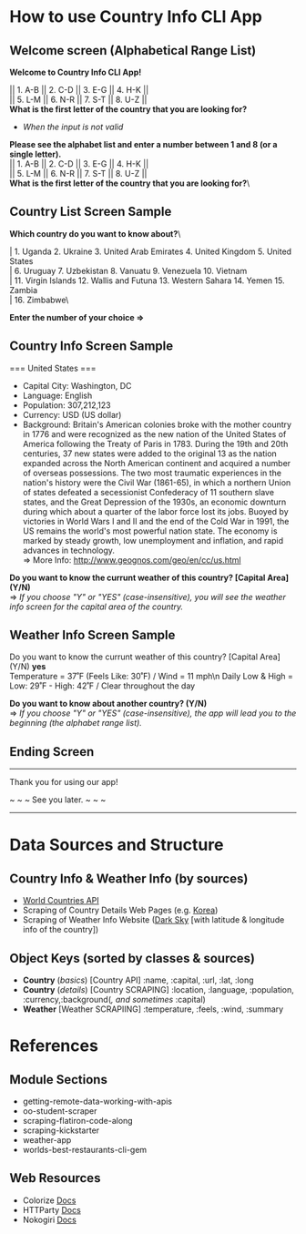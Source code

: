 # How to use Country Info CLI App

## Welcome screen (Alphabetical Range List)
**Welcome to Country Info CLI App!**

||  1. A-B  ||  2. C-D  ||  3. E-G  ||  4. H-K  ||\
||  5. L-M  ||  6. N-R  ||  7. S-T  ||  8. U-Z  ||\
**What is the first letter of the country that you are looking for?**

- *When the input is not valid*

**Please see the alphabet list and enter a number between 1 and 8 (or a single letter).**\
||  1. A-B  ||  2. C-D  ||  3. E-G  ||  4. H-K  ||\
||  5. L-M  ||  6. N-R  ||  7. S-T  ||  8. U-Z  ||\
**What is the first letter of the country that you are looking for?**\

## Country List Screen Sample
**Which country do you want to know about?**\

| 1. Uganda                2. Ukraine               3. United Arab Emirates  4. United Kingdom        5. United States\
| 6. Uruguay               7. Uzbekistan            8. Vanuatu               9. Venezuela             10. Vietnam\
| 11.  Virgin Islands      12. Wallis and Futuna    13. Western Sahara       14. Yemen                15. Zambia\
| 16.  Zimbabwe\

**Enter the number of your choice =>**

## Country Info Screen Sample
===   United States   ===

- Capital City: Washington, DC
- Language: English
- Population: 307,212,123
- Currency: USD (US dollar)
- Background:
Britain's American colonies broke with the mother country in 1776 and were recognized as the new nation of the United States of America following the Treaty of Paris in 1783. During the 19th and 20th centuries, 37 new states were added to the original 13 as the nation expanded across the North American continent and acquired a number of overseas possessions. The two most traumatic experiences in the nation's history were the Civil War (1861-65), in which a northern Union of states defeated a secessionist Confederacy of 11 southern slave states, and the Great Depression of the 1930s, an economic downturn during which about a quarter of the labor force lost its jobs. Buoyed by victories in World Wars I and II and the end of the Cold War in 1991, the US remains the world's most powerful nation state. The economy is marked by steady growth, low unemployment and inflation, and rapid advances in technology.\
 => More Info: http://www.geognos.com/geo/en/cc/us.html

**Do you want to know the currunt weather of this country? [Capital Area] (Y/N)**\
=> *If you choose "Y" or "YES" (case-insensitive), you will see the weather info screen for the capital area of the country.*

## Weather Info Screen Sample
Do you want to know the currunt weather of this country? [Capital Area] (Y/N) **yes**\
Temperature =  37˚F (Feels Like: 30˚F) / Wind = 11 mph\n
Daily Low & High =  Low: 29˚F - High: 42˚F / Clear throughout the day

**Do you want to know about another country? (Y/N)**\
=> *If you choose "Y" or "YES" (case-insensitive), the app will lead you to the beginning (the alphabet range list).*

## Ending Screen
****************************

Thank you for using our app!

~ ~ ~  See you later.  ~ ~ ~

****************************

# Data Sources and Structure

## Country Info & Weather Info (by sources)
- [World Countries API](http://www.geognos.com/geo/en/world-countries-API.html)
- Scraping of Country Details Web Pages (e.g. [Korea](http://www.geognos.com/geo/en/cc/kr.html))
- Scraping of Weather Info Website ([Dark Sky](https://darksky.net/forecast/37,127.3/) [with latitude & longitude info of the country])

## Object Keys (sorted by classes & sources)
- **Country** (*basics*) [Country API] :name, :capital, :url, :lat, :long
- **Country** (*details*) [Country SCRAPING] :location, :language, :population, :currency,:background(*, and sometimes* :capital)
- **Weather** [Weather SCRAPIING] :temperature, :feels, :wind, :summary

# References

## Module Sections
- getting-remote-data-working-with-apis 
- oo-student-scraper 
- scraping-flatiron-code-along
- scraping-kickstarter
- weather-app
- worlds-best-restaurants-cli-gem 

## Web Resources
- Colorize [Docs](https://github.com/fazibear/colorize)
- HTTParty [Docs](https://github.com/jnunemaker/httparty/tree/master/docs)
- Nokogiri [Docs](label-Parsing+and+Querying)